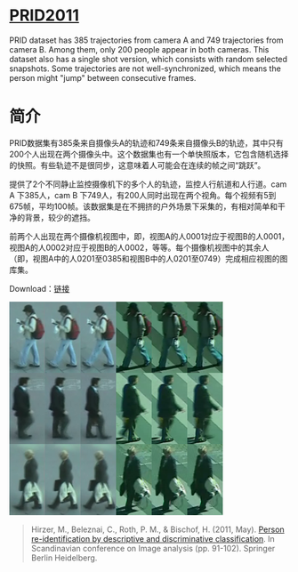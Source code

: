 # [PRID2011](https://www.tugraz.at/institute/icg/research/team-bischof/lrs/downloads/PRID11/)

PRID dataset has 385 trajectories from camera A and 749 trajectories from camera B. Among them, only 200 people appear in both cameras. This dataset also has a single shot version, which consists with random selected snapshots. Some trajectories are not well-synchronized, which means the person might "jump" between consecutive frames. 

# 简介

PRID数据集有385条来自摄像头A的轨迹和749条来自摄像头B的轨迹，其中只有200个人出现在两个摄像头中。这个数据集也有一个单快照版本，它包含随机选择的快照。有些轨迹不是很同步，这意味着人可能会在连续的帧之间“跳跃”。

提供了2个不同静止监控摄像机下的多个人的轨迹，监控人行航道和人行道。cam A 下385人，cam B 下749人，有200人同时出现在两个视角。每个视频有5到675帧，平均100帧。该数据集是在不拥挤的户外场景下采集的，有相对简单和干净的背景，较少的遮挡。 

前两个人出现在两个摄像机视图中，即，视图A的人0001对应于视图B的人0001，视图A的人0002对应于视图B的人0002，等等。每个摄像机视图中的其余人（即，视图A中的人0201至0385和视图B中的人0201至0749）完成相应视图的图库集。

Download：[链接](https://files.icg.tugraz.at/f/6ab7e8ce8f/?raw=1)

![img](imgs\eg_PRID.png)

>Hirzer, M., Beleznai, C., Roth, P. M., & Bischof, H. (2011, May). [Person re-identification by descriptive and discriminative classification](https://www.researchgate.net/publication/220809755_Person_Re-identification_by_Descriptive_and_Discriminative_Classification). In Scandinavian conference on Image analysis (pp. 91-102). Springer Berlin Heidelberg.